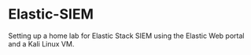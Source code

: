 # Elastic-SIEM
Setting up a home lab for Elastic Stack SIEM using the Elastic Web portal and a Kali Linux VM.
